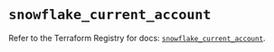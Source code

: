 # `snowflake_current_account`

Refer to the Terraform Registry for docs: [`snowflake_current_account`](https://registry.terraform.io/providers/snowflakedb/snowflake/2.8.0/docs/resources/current_account).

